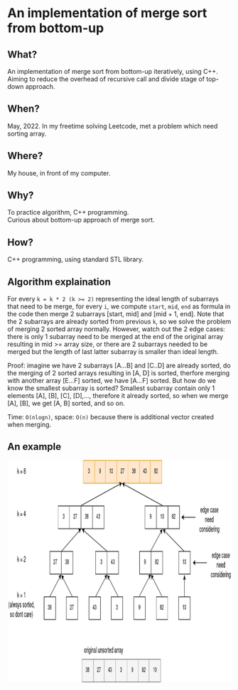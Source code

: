 # An implementation of merge sort from bottom-up

## What?
An implementation of merge sort from bottom-up iteratively, using C++. Aiming to reduce the overhead of recursive call and divide stage of top-down approach.

## When?
May, 2022. In my freetime solving Leetcode, met a problem which need sorting array.  

## Where?
My house, in front of my computer.  

## Why?
To practice algorithm, C++ programming.  
Curious about bottom-up approach of merge sort.  

## How?
C++ programming, using standard STL library.  

## Algorithm explaination
For every ```k = k * 2 (k >= 2)``` representing the ideal length of subarrays that need to be merge, for every ```i```, we compute ```start```, ```mid```, ```end``` as formula in the code then merge 2 subarrays [start, mid] and [mid + 1, end]. Note that the 2 subarrays are already sorted from previous ```k```, so we solve the problem of merging 2 sorted array normally. However, watch out the 2 edge cases: there is only 1 subarray need to be merged at the end of the original array resulting in mid >= array size, or there are 2 subarrays needed to be merged but the length of last latter subarray is smaller than ideal length.  

Proof: imagine we have 2 subarrays [A...B] and [C..D] are already sorted, do the merging of 2 sorted arrays resulting in [A, D] is sorted, therfore merging with another array [E...F] sorted, we have [A...F] sorted. But how do we know the smallest subarray is sorted? Smallest subarray contain only 1 elements [A], [B], [C], [D],..., therefore it already sorted, so when we merge [A], [B], we get [A, B] sorted, and so on.

Time: ```O(nlogn)```, space: ```O(n)``` because there is additional vector created when merging.  

## An example
<img src="https://github.com/goriummaximum/my-merge-sort-bottom-up/blob/main/merge-sort-example.png" height="500">  

